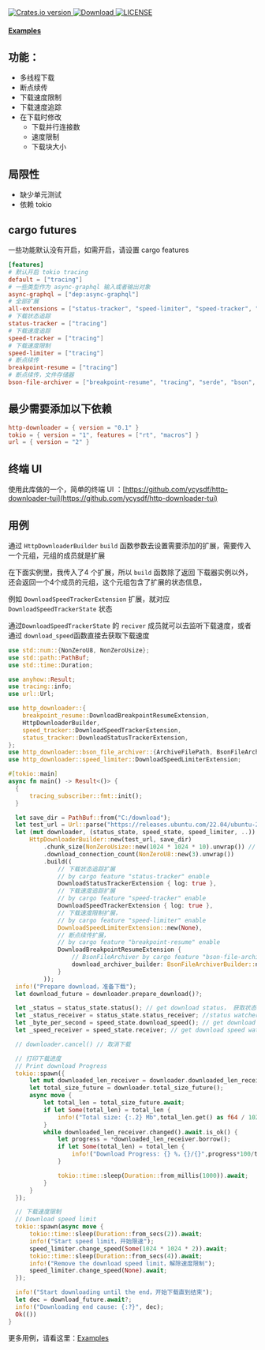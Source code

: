 <div>
  <!-- Crates version -->
  <a href="https://crates.io/crates/http-downloader">
    <img src="https://shields.io/crates/v/http-downloader" alt="Crates.io version" />
  </a>
  <!-- Downloads -->
  <a href="https://crates.io/crates/http-downloader">
    <img src="https://shields.io/crates/d/http-downloader" alt="Download" />
  </a>
  <!-- Downloads -->
  <a href="https://github.com/ycysdf/http-downloader/blob/main/LICENSE">
    <img src="https://shields.io/crates/l/http-downloader" alt="LICENSE" />
  </a>
</div>


<div>
  <h4>
    <a href="https://github.com/ycysdf/http-downloader/blob/main/examples"> Examples </a>
  </h4>
</div>

## 功能：

- 多线程下载
- 断点续传
- 下载速度限制
- 下载速度追踪
- 在下载时修改
  - 下载并行连接数
  - 速度限制
  - 下载块大小

## 局限性

- 缺少单元测试
- 依赖 tokio

## cargo futures

一些功能默认没有开启，如需开启，请设置 cargo features

```toml
[features]
# 默认开启 tokio tracing
default = ["tracing"]
# 一些类型作为 async-graphql 输入或者输出对象
async-graphql = ["dep:async-graphql"]
# 全部扩展
all-extensions = ["status-tracker", "speed-limiter", "speed-tracker", "breakpoint-resume", "tracing", "bson-file-archiver"]
# 下载状态追踪
status-tracker = ["tracing"]
# 下载速度追踪
speed-tracker = ["tracing"]
# 下载速度限制
speed-limiter = ["tracing"]
# 断点续传
breakpoint-resume = ["tracing"]
# 断点续传，文件存储器
bson-file-archiver = ["breakpoint-resume", "tracing", "serde", "bson", "url/serde"]
```

## 最少需要添加以下依赖

```toml
http-downloader = { version = "0.1" }
tokio = { version = "1", features = ["rt", "macros"] }
url = { version = "2" }
```

## 终端 UI

使用此库做的一个，简单的终端
UI ：[https://github.com/ycysdf/http-downloader-tui](https://github.com/ycysdf/http-downloader-tui)

## 用例

通过 `HttpDownloaderBuilder` `build` 函数参数去设置需要添加的扩展，需要传入一个元组，元组的成员就是扩展

在下面实例里，我传入了4 个扩展，所以 `build` 函数除了返回 下载器实例以外，还会返回一个4个成员的元组，这个元组包含了扩展的状态信息，

例如 `DownloadSpeedTrackerExtension` 扩展，就对应 `DownloadSpeedTrackerState` 状态

通过`DownloadSpeedTrackerState` 的  `reciver` 成员就可以去监听下载速度，或者通过 `download_speed`函数直接去获取下载速度

```rust
use std::num::{NonZeroU8, NonZeroUsize};
use std::path::PathBuf;
use std::time::Duration;

use anyhow::Result;
use tracing::info;
use url::Url;

use http_downloader::{
    breakpoint_resume::DownloadBreakpointResumeExtension,
    HttpDownloaderBuilder,
    speed_tracker::DownloadSpeedTrackerExtension,
    status_tracker::DownloadStatusTrackerExtension,
};
use http_downloader::bson_file_archiver::{ArchiveFilePath, BsonFileArchiverBuilder};
use http_downloader::speed_limiter::DownloadSpeedLimiterExtension;

#[tokio::main]
async fn main() -> Result<()> {
  {
      tracing_subscriber::fmt::init();
  }

  let save_dir = PathBuf::from("C:/download");
  let test_url = Url::parse("https://releases.ubuntu.com/22.04/ubuntu-22.04.2-desktop-amd64.iso")?;
  let (mut downloader, (status_state, speed_state, speed_limiter, ..)) =
      HttpDownloaderBuilder::new(test_url, save_dir)
          .chunk_size(NonZeroUsize::new(1024 * 1024 * 10).unwrap()) // 块大小
          .download_connection_count(NonZeroU8::new(3).unwrap())
          .build((
              // 下载状态追踪扩展
              // by cargo feature "status-tracker" enable
              DownloadStatusTrackerExtension { log: true },
              // 下载速度追踪扩展
              // by cargo feature "speed-tracker" enable
              DownloadSpeedTrackerExtension { log: true },
              // 下载速度限制扩展，
              // by cargo feature "speed-limiter" enable
              DownloadSpeedLimiterExtension::new(None),
              // 断点续传扩展，
              // by cargo feature "breakpoint-resume" enable
              DownloadBreakpointResumeExtension {
                  // BsonFileArchiver by cargo feature "bson-file-archiver" enable
                  download_archiver_builder: BsonFileArchiverBuilder::new(ArchiveFilePath::Suffix("bson".to_string()))
              }
          ));
  info!("Prepare download，准备下载");
  let download_future = downloader.prepare_download()?;

  let _status = status_state.status(); // get download status， 获取状态
  let _status_receiver = status_state.status_receiver; //status watcher，状态监听器
  let _byte_per_second = speed_state.download_speed(); // get download speed，Byte per second，获取速度，字节每秒
  let _speed_receiver = speed_state.receiver; // get download speed watcher，速度监听器

  // downloader.cancel() // 取消下载

  // 打印下载进度
  // Print download Progress
  tokio::spawn({
      let mut downloaded_len_receiver = downloader.downloaded_len_receiver().clone();
      let total_size_future = downloader.total_size_future();
      async move {
          let total_len = total_size_future.await;
          if let Some(total_len) = total_len {
              info!("Total size: {:.2} Mb",total_len.get() as f64 / 1024_f64/ 1024_f64);
          }
          while downloaded_len_receiver.changed().await.is_ok() {
              let progress = *downloaded_len_receiver.borrow();
              if let Some(total_len) = total_len {
                  info!("Download Progress: {} %，{}/{}",progress*100/total_len,progress,total_len);
              }

              tokio::time::sleep(Duration::from_millis(1000)).await;
          }
      }
  });

  // 下载速度限制
  // Download speed limit
  tokio::spawn(async move {
      tokio::time::sleep(Duration::from_secs(2)).await;
      info!("Start speed limit，开始限速");
      speed_limiter.change_speed(Some(1024 * 1024 * 2)).await;
      tokio::time::sleep(Duration::from_secs(4)).await;
      info!("Remove the download speed limit，解除速度限制");
      speed_limiter.change_speed(None).await;
  });

  info!("Start downloading until the end，开始下载直到结束");
  let dec = download_future.await?;
  info!("Downloading end cause: {:?}", dec);
  Ok(())
}
```

更多用例，请看这里：[Examples](https://github.com/ycysdf/http-downloader/blob/main/examples)